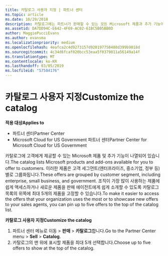 ```yaml
---
title: 카탈로그 사용자 지정 | 파트너 센터
ms.topic: article
ms.date: 10/29/2018
description: 카탈로그에는 파트너가 판매할 수 있는 모든 Microsoft 제품과 추가 기능이 나열됩니다.
ms.assetid: DA7DD94C-E642-4F69-AC02-61BC5B05BB0D
author: MaggiePucciEvans
ms.author: evansma
ms.localizationpriority: medium
ms.openlocfilehash: 4eafca2c4d9273157d920197758488d399b9018d
ms.sourcegitcommit: 4c34d6fcaf020bcc53eaa5f0379011a56149a14f
ms.translationtype: MT
ms.contentlocale: ko-KR
ms.lasthandoff: 03/05/2019
ms.locfileid: "57584176"
---
```

# <a name="customize-the-catalog"></a><span data-ttu-id="4a0fd-103">카탈로그 사용자 지정</span><span class="sxs-lookup"><span data-stu-id="4a0fd-103">Customize the catalog</span></span>

<span data-ttu-id="4a0fd-104">**적용 대상**</span><span class="sxs-lookup"><span data-stu-id="4a0fd-104">**Applies to**</span></span>

-  <span data-ttu-id="4a0fd-105">파트너 센터</span><span class="sxs-lookup"><span data-stu-id="4a0fd-105">Partner Center</span></span>
-  <span data-ttu-id="4a0fd-106">Microsoft Cloud for US Government 파트너 센터</span><span class="sxs-lookup"><span data-stu-id="4a0fd-106">Partner Center for Microsoft Cloud for US Government</span></span>


<span data-ttu-id="4a0fd-107">카탈로그에 고객에게 제공할 수 있는 Microsoft 제품 및 추가 기능이 나열되어 있습니다.</span><span class="sxs-lookup"><span data-stu-id="4a0fd-107">The catalog lists Microsoft products and add-ons available for you to offer to customers.</span></span> <span data-ttu-id="4a0fd-108">이러한 제품은 고객 세그먼트(엔터프라이즈, 중소기업, 정부 등)별로 그룹화됩니다.</span><span class="sxs-lookup"><span data-stu-id="4a0fd-108">These offers are grouped by customer segment, including enterprise, small business, and government.</span></span> <span data-ttu-id="4a0fd-109">조직이 가장 많이 사용하는 제품에 쉽게 액세스하거나 새로운 제품을 판매 에이전트에게 쉽게 소개할 수 있도록 카탈로그 목록의 위쪽에 최대 5개의 제품을 고정할 수 있습니다.</span><span class="sxs-lookup"><span data-stu-id="4a0fd-109">To make it easier to access the offers that your organization uses the most or to showcase new offers to your sales agents, you can pin up to five offers to the top of the catalog list.</span></span>

<span data-ttu-id="4a0fd-110">**카탈로그 사용자 지정**</span><span class="sxs-lookup"><span data-stu-id="4a0fd-110">**Customize the catalog**</span></span>

1.  <span data-ttu-id="4a0fd-111">파트너 센터 메뉴로 이동 &gt; **판매** &gt; **카탈로그**합니다.</span><span class="sxs-lookup"><span data-stu-id="4a0fd-111">Go to the Partner Center menu &gt; **Sell** &gt; **Catalog**.</span></span>
2.  <span data-ttu-id="4a0fd-112">카탈로그의 맨 위에 표시할 제품을 최대 5개 선택합니다.</span><span class="sxs-lookup"><span data-stu-id="4a0fd-112">Choose up to five offers to show at the top of the catalog.</span></span>

 

 




